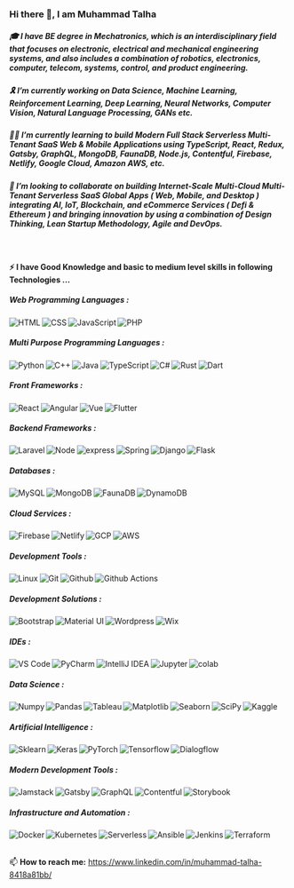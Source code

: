 ### Hi there 👋, I am Muhammad Talha

##### 🎓 I have BE degree in Mechatronics, which is an interdisciplinary field that focuses on  electronic, electrical and mechanical engineering systems, and also includes a combination of robotics, electronics, computer, telecom, systems, control, and product engineering.

##### 🎗️ I’m currently working on Data Science, Machine Learning, Reinforcement Learning, Deep Learning, Neural Networks, Computer Vision, Natural Language Processing, GANs etc. 

##### 👨‍💻 I’m currently learning to build Modern Full Stack Serverless Multi-Tenant SaaS Web & Mobile Applications using TypeScript, React, Redux, Gatsby, GraphQL, MongoDB, FaunaDB, Node.js, Contentful, Firebase, Netlify, Google Cloud, Amazon AWS, etc. 

##### 🤝 I’m looking to collaborate on building Internet-Scale Multi-Cloud Multi-Tenant Serverless SaaS Global Apps ( Web, Mobile, and Desktop ) integrating AI, IoT, Blockchain, and eCommerce Services ( Defi & Ethereum ) and bringing innovation by using a combination of Design Thinking, Lean Startup Methodology, Agile and DevOps.  

<br/>

#### ⚡ I have Good Knowledge and basic to medium level skills in following Technologies ... 

##### Web Programming Languages : 

<img align="left" alt="HTML" src="https://img.shields.io/badge/-HTML-E34F26?logo=html5&logoColor=white&style=flat" />

<img align="left" alt="CSS" src="https://img.shields.io/badge/-CSS-1572B6?logo=css3&logoColor=white&style=flat" />

<img align="left" alt="JavaScript" src="https://img.shields.io/badge/-JavaScript-F7DF1E?logo=JavaScript&logoColor=white&style=flat" />

<img align="left" alt="PHP" src="https://img.shields.io/badge/-PHP-777BB4?logo=PHP&logoColor=white&style=flat" />

<br/>

##### Multi Purpose Programming Languages : 

<img align="left" alt="Python" src="https://img.shields.io/badge/-Python-3776AB?logo=Python&logoColor=white&style=flat" />

<img align="left" alt="C++" src="https://img.shields.io/badge/-C++-00599C?logo=C++&logoColor=white&style=flat" />

<img align="left" alt="Java" src="https://img.shields.io/badge/-Java-007396?logo=Java&logoColor=white&style=flat" />

<img align="left" alt="TypeScript" src="https://img.shields.io/badge/-TypeScript-3178C6?logo=TypeScript&logoColor=white&style=flat" />

<img align="left" alt="C#" src="https://img.shields.io/badge/-C Sharp-239120?logo=C-Sharp&logoColor=white&style=flat" />

<img align="left" alt="Rust" src="https://img.shields.io/badge/-Rust-000000?logo=Rust&logoColor=white&style=flat" />

<img align="left" alt="Dart" src="https://img.shields.io/badge/-Dart-0175C2?logo=Dart&logoColor=white&style=flat" />

<br/>

##### Front Frameworks :

<img align="left" alt="React" src="https://img.shields.io/badge/-React-61DAFB?logo=react&logoColor=white&style=flat" />

<img align="left" alt="Angular" src="https://img.shields.io/badge/-Angular-DD0031?logo=Angular&logoColor=white&style=flat" />

<img align="left" alt="Vue" src="https://img.shields.io/badge/-Vue-4FC08D?logo=Vue.js&logoColor=white&style=flat" />

<img align="left" alt="Flutter" src="https://img.shields.io/badge/-Flutter-02569B?logo=Flutter&logoColor=white&style=flat" />

<br/>

##### Backend Frameworks :

<img align="left" alt="Laravel" src="https://img.shields.io/badge/-Laravel-FF2D20?logo=Laravel&logoColor=white&style=flat" />

<img align="left" alt="Node" src="https://img.shields.io/badge/-Node.js-339933?logo=Node.js&logoColor=white&style=flat" />

<img align="left" alt="express" src="https://img.shields.io/badge/-Express-000000?logo=Express&logoColor=white&style=flat" />

<img align="left" alt="Spring" src="https://img.shields.io/badge/-Spring-6DB33F?logo=Spring&logoColor=white&style=flat" />

<img align="left" alt="Django" src="https://img.shields.io/badge/-Django-092E20?logo=Django&logoColor=white&style=flat" />

<img align="left" alt="Flask" src="https://img.shields.io/badge/-Flask-000000?logo=Flask&logoColor=white&style=flat" />

<br/>

##### Databases :

<img align="left" alt="MySQL" src="https://img.shields.io/badge/-MySQL-4479A1?logo=MySQL&logoColor=white&style=flat" />

<img align="left" alt="MongoDB" src="https://img.shields.io/badge/-MongoDB-47A248?logo=MongoDB&logoColor=white&style=flat" />

<img align="left" alt="FaunaDB" src="https://img.shields.io/badge/-FaunaDB-29B2FE?logo=Freelancer&logoColor=white&style=flat" />

<img align="left" alt="DynamoDB" src="https://img.shields.io/badge/-DynamoDB-4053D6?logo=Amazon DynamoDB&logoColor=white&style=flat" />

<br/>

##### Cloud Services :

<img align="left" alt="Firebase" src="https://img.shields.io/badge/-Firebase-FFCA28?logo=Firebase&logoColor=white&style=flat" />

<img align="left" alt="Netlify" src="https://img.shields.io/badge/-Netlify-00C7B7?logo=Netlify&logoColor=white&style=flat" />

<img align="left" alt="GCP" src="https://img.shields.io/badge/-Google Cloud-4285F4?logo=Google Cloud&logoColor=white&style=flat" />

<img align="left" alt="AWS" src="https://img.shields.io/badge/-Amazon AWS-232F3E?logo=Amazon AWS&logoColor=white&style=flat" />

<br/>

##### Development Tools :

<img align="left" alt="Linux" src="https://img.shields.io/badge/-Linux-FCC624?logo=Linux&logoColor=white&style=flat" />

<img align="left" alt="Git" src="https://img.shields.io/badge/-Git-F05032?logo=Git&logoColor=white&style=flat" />

<img align="left" alt="Github" src="https://img.shields.io/badge/-Github-181717?logo=Github&logoColor=white&style=flat" />

<img align="left" alt="Github Actions" src="https://img.shields.io/badge/-Github Actions-2088FF?logo=Github Actions&logoColor=white&style=flat" />

<br/>

##### Development Solutions :

<img align="left" alt="Bootstrap" src="https://img.shields.io/badge/-Bootstrap-7952B3?logo=Bootstrap&logoColor=white&style=flat" />

<img align="left" alt="Material UI" src="https://img.shields.io/badge/-Material UI-0081CB?logo=Material-UI&logoColor=white&style=flat" />

<img align="left" alt="Wordpress" src="https://img.shields.io/badge/-WordPress-21759B?logo=WordPress&logoColor=white&style=flat" />

<img align="left" alt="Wix" src="https://img.shields.io/badge/-Wix.com-0C6EFC?logo=Wix&logoColor=white&style=flat" />

<br/>

##### IDEs :

<img align="left" alt="VS Code" src="https://img.shields.io/badge/-Visual Studio Code-007ACC?logo=Visual Studio Code&logoColor=white&style=flat" />

<img align="left" alt="PyCharm" src="https://img.shields.io/badge/-PyCharm-000000?logo=PyCharm&logoColor=white&style=flat" />

<img align="left" alt="IntelliJ IDEA" src="https://img.shields.io/badge/-IntelliJ IDEA-000000?logo=IntelliJ IDEA&logoColor=white&style=flat" />

<img align="left" alt="Jupyter" src="https://img.shields.io/badge/-Jupyter Notebook-F37626?logo=Jupyter&logoColor=white&style=flat" />

<img align="left" alt="colab" src="https://img.shields.io/badge/-Google Colab-F9AB00?logo=Google Colab&logoColor=white&style=flat" />

<br/>

##### Data Science :

<img align="left" alt="Numpy" src="https://img.shields.io/badge/-Numpy-013243?logo=Numpy&logoColor=white&style=flat" />

<img align="left" alt="Pandas" src="https://img.shields.io/badge/-Pandas-150458?logo=Pandas&logoColor=white&style=flat" />

<img align="left" alt="Tableau" src="https://img.shields.io/badge/-Tableau-E97627?logo=Tableau&logoColor=white&style=flat" />

<img align="left" alt="Matplotlib" src="https://img.shields.io/badge/-Matplotlib-CA4245?logo=React Router&logoColor=white&style=flat" />

<img align="left" alt="Seaborn" src="https://img.shields.io/badge/-Seaborn-CA2171?logo=Consul&logoColor=white&style=flat" />

<img align="left" alt="SciPy" src="https://img.shields.io/badge/-SciPy-8CAAE6?logo=SciPy&logoColor=white&style=flat" />

<img align="left" alt="Kaggle" src="https://img.shields.io/badge/-Kaggle-20BEFF?logo=Kaggle&logoColor=white&style=flat" />

<br/>

##### Artificial Intelligence :

<img align="left" alt="Sklearn" src="https://img.shields.io/badge/-Sklearn-F7931E?logo=Scikit-learn&logoColor=white&style=flat" />

<img align="left" alt="Keras" src="https://img.shields.io/badge/-Keras-D00000?logo=Keras&logoColor=white&style=flat" />

<img align="left" alt="PyTorch" src="https://img.shields.io/badge/-PyTorch-EE4C2C?logo=PyTorch&logoColor=white&style=flat" />

<img align="left" alt="Tensorflow" src="https://img.shields.io/badge/-Tensorflow-FF6F00?logo=Tensorflow&logoColor=white&style=flat" />

<img align="left" alt="Dialogflow" src="https://img.shields.io/badge/-Dialogflow-FF6F00?logo=Dialogflow&logoColor=white&style=flat" />

<br/>

##### Modern Development Tools :

<img align="left" alt="Jamstack" src="https://img.shields.io/badge/-Jamstack-F0047F?logo=Jamstack&logoColor=white&style=flat" />

<img align="left" alt="Gatsby" src="https://img.shields.io/badge/-Gatsby-663399?logo=Gatsby&logoColor=white&style=flat" />

<img align="left" alt="GraphQL" src="https://img.shields.io/badge/-GraphQL-E10098?logo=GraphQL&logoColor=white&style=flat" />

<img align="left" alt="Contentful" src="https://img.shields.io/badge/-Contentful-2478CC?logo=Contentful&logoColor=white&style=flat" />

<img align="left" alt="Storybook" src="https://img.shields.io/badge/-Storybook-FF4785?logo=Storybook&logoColor=white&style=flat" />

<br/>

##### Infrastructure and Automation :

<img align="left" alt="Docker" src="https://img.shields.io/badge/-Docker-2496ED?logo=Docker&logoColor=white&style=flat" />

<img align="left" alt="Kubernetes" src="https://img.shields.io/badge/-Kubernetes-326CE5?logo=Kubernetes&logoColor=white&style=flat" />

<img align="left" alt="Serverless" src="https://img.shields.io/badge/-Serverless-FD5750?logo=Serverless&logoColor=white&style=flat" />

<img align="left" alt="Ansible" src="https://img.shields.io/badge/-Ansible-EE0000?logo=Ansible&logoColor=white&style=flat" />

<img align="left" alt="Jenkins" src="https://img.shields.io/badge/-Jenkins-D24939?logo=Jenkins&logoColor=white&style=flat" />

<img align="left" alt="Terraform" src="https://img.shields.io/badge/-Terraform-623CE4?logo=Terraform&logoColor=white&style=flat" />

<br/>

<br/> 

📫 **How to reach me:** https://www.linkedin.com/in/muhammad-talha-8418a81bb/
